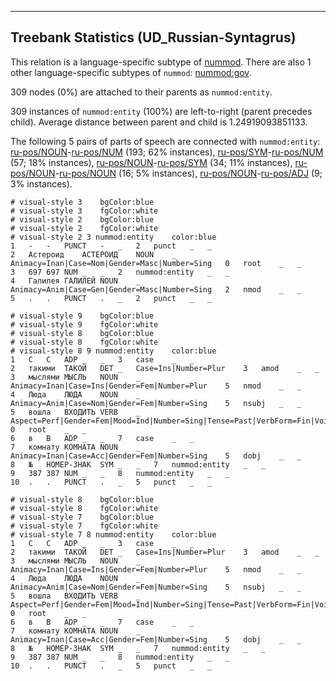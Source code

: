 

--------------------------------------------------------------------------------

## Treebank Statistics (UD_Russian-Syntagrus)

This relation is a language-specific subtype of [nummod]().
There are also 1 other language-specific subtypes of `nummod`: [nummod:gov]().

309 nodes (0%) are attached to their parents as `nummod:entity`.

309 instances of `nummod:entity` (100%) are left-to-right (parent precedes child).
Average distance between parent and child is 1.24919093851133.

The following 5 pairs of parts of speech are connected with `nummod:entity`: [ru-pos/NOUN]()-[ru-pos/NUM]() (193; 62% instances), [ru-pos/SYM]()-[ru-pos/NUM]() (57; 18% instances), [ru-pos/NOUN]()-[ru-pos/SYM]() (34; 11% instances), [ru-pos/NOUN]()-[ru-pos/NOUN]() (16; 5% instances), [ru-pos/NOUN]()-[ru-pos/ADJ]() (9; 3% instances).


~~~ conllu
# visual-style 3	bgColor:blue
# visual-style 3	fgColor:white
# visual-style 2	bgColor:blue
# visual-style 2	fgColor:white
# visual-style 2 3 nummod:entity	color:blue
1	-	-	PUNCT	-	_	2	punct	_	_
2	Астероид	АСТЕРОИД	NOUN	_	Animacy=Inan|Case=Nom|Gender=Masc|Number=Sing	0	root	_	_
3	697	697	NUM	_	_	2	nummod:entity	_	_
4	Галилея	ГАЛИЛЕЙ	NOUN	_	Animacy=Anim|Case=Gen|Gender=Masc|Number=Sing	2	nmod	_	_
5	.	.	PUNCT	.	_	2	punct	_	_

~~~


~~~ conllu
# visual-style 9	bgColor:blue
# visual-style 9	fgColor:white
# visual-style 8	bgColor:blue
# visual-style 8	fgColor:white
# visual-style 8 9 nummod:entity	color:blue
1	С	С	ADP	_	_	3	case	_	_
2	такими	ТАКОЙ	DET	_	Case=Ins|Number=Plur	3	amod	_	_
3	мыслями	МЫСЛЬ	NOUN	_	Animacy=Inan|Case=Ins|Gender=Fem|Number=Plur	5	nmod	_	_
4	Люда	ЛЮДА	NOUN	_	Animacy=Anim|Case=Nom|Gender=Fem|Number=Sing	5	nsubj	_	_
5	вошла	ВХОДИТЬ	VERB	_	Aspect=Perf|Gender=Fem|Mood=Ind|Number=Sing|Tense=Past|VerbForm=Fin|Voice=Act	0	root	_	_
6	в	В	ADP	_	_	7	case	_	_
7	комнату	КОМНАТА	NOUN	_	Animacy=Inan|Case=Acc|Gender=Fem|Number=Sing	5	dobj	_	_
8	№	НОМЕР-ЗНАК	SYM	_	_	7	nummod:entity	_	_
9	387	387	NUM	_	_	8	nummod:entity	_	_
10	.	.	PUNCT	.	_	5	punct	_	_

~~~


~~~ conllu
# visual-style 8	bgColor:blue
# visual-style 8	fgColor:white
# visual-style 7	bgColor:blue
# visual-style 7	fgColor:white
# visual-style 7 8 nummod:entity	color:blue
1	С	С	ADP	_	_	3	case	_	_
2	такими	ТАКОЙ	DET	_	Case=Ins|Number=Plur	3	amod	_	_
3	мыслями	МЫСЛЬ	NOUN	_	Animacy=Inan|Case=Ins|Gender=Fem|Number=Plur	5	nmod	_	_
4	Люда	ЛЮДА	NOUN	_	Animacy=Anim|Case=Nom|Gender=Fem|Number=Sing	5	nsubj	_	_
5	вошла	ВХОДИТЬ	VERB	_	Aspect=Perf|Gender=Fem|Mood=Ind|Number=Sing|Tense=Past|VerbForm=Fin|Voice=Act	0	root	_	_
6	в	В	ADP	_	_	7	case	_	_
7	комнату	КОМНАТА	NOUN	_	Animacy=Inan|Case=Acc|Gender=Fem|Number=Sing	5	dobj	_	_
8	№	НОМЕР-ЗНАК	SYM	_	_	7	nummod:entity	_	_
9	387	387	NUM	_	_	8	nummod:entity	_	_
10	.	.	PUNCT	.	_	5	punct	_	_

~~~


